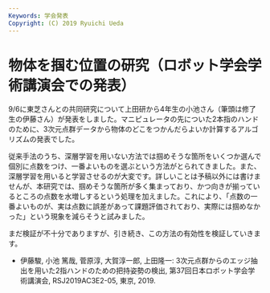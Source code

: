 ```yaml
---
Keywords: 学会発表
Copyright: (C) 2019 Ryuichi Ueda
---
```


# 物体を掴む位置の研究（ロボット学会学術講演会での発表）
9/6に東芝さんとの共同研究について上田研から4年生の小池さん（筆頭は修了生の伊藤さん）が発表をしました。マニピュレータの先についた2本指のハンドのために、3次元点群データから物体のどこをつかんだらよいか計算するアルゴリズムの発表でした。

従来手法のうち、深層学習を用いない方法では掴めそうな箇所をいくつか選んで個別に点数をつけ、一番よいものを選ぶという方法がとられてきました。また、深層学習を用いると学習させるのが大変です。詳しいことは予稿以外には書けませんが、本研究では、掴めそうな箇所が多く集まっており、かつ向きが揃っているところの点数を水増しするという処理を加えました。これにより、「点数の一番よいものが、実は点数に誤差があって課題評価されており、実際には掴めなかった」という現象を減らそうと試みました。

まだ検証が不十分でありますが、引き続き、この方法の有効性を検証していきます。
<ul>
 	<li>伊藤駿, 小池 篤哉, 菅原淳, 大賀淳一郎, 上田隆一: 3次元点群からのエッジ抽出を用いた2指ハンドのための把持姿勢の検出, 第37回日本ロボット学会学術講演会, RSJ2019AC3E2-05, 東京, 2019.</li>
</ul>
